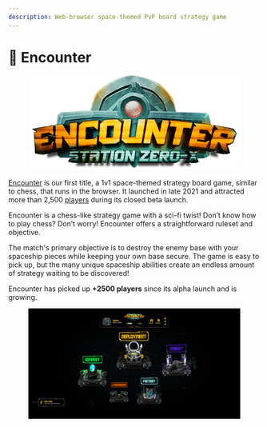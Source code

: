 ```yaml
---
description: Web-browser space-themed PvP board strategy game
---
```


# 🚀 Encounter

<figure><img src="../../.gitbook/assets/FI5hnbqX0AQ-aMw.png" alt=""><figcaption></figcaption></figure>

[Encounter](https://encounter.station0x.com) is our first title, a 1v1 space-themed strategy board game, similar to chess, that runs in the browser. It launched in late 2021 and attracted more than 2,500 [players](https://www.notion.so/games-and-technology/encounter/community-and-statistics) during its closed beta launch.

Encounter is a chess-like strategy game with a sci-fi twist! Don’t know how to play chess? Don’t worry! Encounter offers a straightforward ruleset and objective.&#x20;

The match's primary objective is to destroy the enemy base with your spaceship pieces while keeping your own base secure. The game is easy to pick up, but the many unique spaceship abilities create an endless amount of strategy waiting to be discovered!

Encounter has picked up **+2500 players** since its alpha launch and is growing.



<figure><img src="../../.gitbook/assets/Home (1).png" alt=""><figcaption></figcaption></figure>

